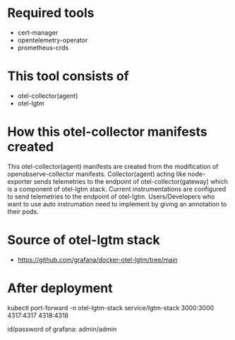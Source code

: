 # Required tools
- cert-manager
- opentelemetry-operator
- prometheus-crds

# This tool consists of
- otel-collector(agent)
- otel-lgtm

# How this otel-collector manifests created
This otel-collector(agent) manifests are created from the modification of openobserve-collector manifests. Collector(agent) acting like node-exporter sends telemetries to the endpoint of otel-collector(gateway) which is a component of otel-lgtm stack. Current instrumentations are configured to send telemetries to the endpoint of otel-lgtm. Users/Developers who want to use auto instrumation need to implement by giving an annotation to their pods.

# Source of otel-lgtm stack
- https://github.com/grafana/docker-otel-lgtm/tree/main

# After deployment
kubectl port-forward -n otel-lgtm-stack service/lgtm-stack 3000:3000 4317:4317 4318:4318

id/password of grafana: admin/admin
